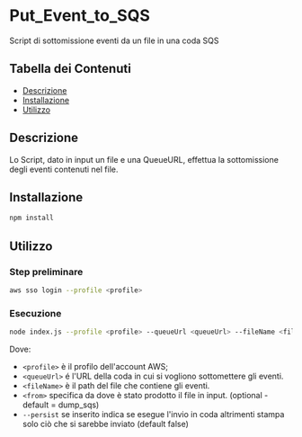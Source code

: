 # Put_Event_to_SQS

Script di sottomissione eventi da un file in una coda SQS
## Tabella dei Contenuti

- [Descrizione](#descrizione)
- [Installazione](#installazione)
- [Utilizzo](#utilizzo)

## Descrizione

Lo Script, dato in input un file e una QueueURL, effettua la sottomissione degli eventi contenuti nel file.

## Installazione

```bash
npm install
```

## Utilizzo
### Step preliminare

```bash
aws sso login --profile <profile>
```

### Esecuzione
```bash
node index.js --profile <profile> --queueUrl <queueUrl> --fileName <fileName> [--from [dump_sqs|ec_events] --persist]
```
Dove:
- `<profile>` è il profilo dell'account AWS;
- `<queueUrl>` é l'URL della coda in cui si vogliono sottomettere gli eventi.
- `<fileName>` è il path del file che contiene gli eventi.
- `<from>` specifica da dove è stato prodotto il file in input. (optional - default = dump_sqs)
- `--persist` se inserito indica se esegue l'invio in coda altrimenti stampa solo ciò che si sarebbe inviato (default false)